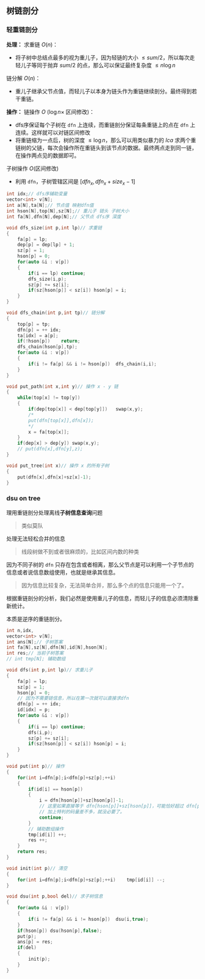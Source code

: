 ## 树链剖分
### 轻重链剖分
**处理：**
求重链 $O(n)$：
- 将子树中总结点最多的视为重儿子，因为轻链的大小 $\le sum/2$，所以每次走轻儿子等同于抛弃 $sum/2$ 的点，那么可以保证最终复杂度 $\le n\log n$

链分解 $O(n)$：
- 重儿子继承父节点值，而轻儿子以本身为链头作为重链继续剖分。最终得到若干重链。	

**操作：**
链操作 $O$ ($\log n \times$ 区间修改)：
- dfs序保证每个子树在 `dfn` 上连续，而重链剖分保证每条重链上的点在 `dfn` 上连续。这样就可以对链区间修改
- 将重链缩为一点后，树的深度 $\le \log n$，那么可以用类似暴力的 $lca$ 求两个重链树的父链，每次会操作所在重链头到该节点的数据。最终两点走到同一链，在操作两点见的数据即可。

子树操作 $O$(区间修改)
- 利用 `dfn`，子树管辖区间是 $[dfn_x,dfn_x+size_x-1]$

```cpp
int idx;// dfs序辅助变量
vector<int> v[N]; 
int a[N],ta[N];// 节点值 映射dfn值
int hson[N],top[N],sz[N];// 重儿子 链头 子树大小
int fa[N],dfn[N],dep[N];// 父节点 dfs序 深度

void dfs_size(int p,int lp)// 求重链
{
	fa[p] = lp;
	dep[p] = dep[lp] + 1;
	sz[p] = 1;
	hson[p] = 0;
	for(auto &i : v[p])
	{
		if(i == lp)	continue;
		dfs_size(i,p);
		sz[p] += sz[i];
		if(sz[hson[p]] < sz[i])	hson[p] = i;
	}
}

void dfs_chain(int p,int tp)// 链分解
{
	top[p] = tp;
	dfn[p] = ++ idx;
	ta[idx] = a[p];
	if(!hson[p])	return;
	dfs_chain(hson[p],tp);
	for(auto &i : v[p])
	{
		if(i != fa[p] && i != hson[p])	dfs_chain(i,i);
	}
}

void put_path(int x,int y)// 操作 x - y 链
{
    while(top[x] != top[y])
	{
		if(dep[top[x]] < dep[top[y]])	swap(x,y);
		/*
        put(dfn[top[x]],dfn[x]);
        */
		x = fa[top[x]];
	}
	if(dep[x] > dep[y])	swap(x,y);
	// put(dfn[x],dfn[y],z);
}

void put_tree(int x)// 操作 x 的所有子树
{
	put(dfn[x],dfn[x]+sz[x]-1);
}
```

### dsu on tree
理用重链剖分处理离线**子树信息查询**问题
> 类似莫队

处理无法轻松合并的信息
> 线段树做不到或者很麻烦的，比如区间内数的种类

因为不同子树的 `dfn` 只存在包含或者相离，那么父节点是可以利用一个子节点的信息或者说信息数组使用，也就是继承其信息。
> 因为信息比较复杂，无法简单合并，那么多个点的信息只能用一个了。

根据重链剖分的分析，我们必然是使用重儿子的信息，而轻儿子的信息必须清除重新统计。

本质是逆序的重链剖分。
```cpp
int n,idx,
vector<int> v[N];
int ans[N];// 子树答案
int fa[N],sz[N],dfn[N],id[N],hson[N];
int res;// 当前子树答案
// int tmp[N]; 辅助数组

void dfs(int p,int lp)// 求重儿子
{
	fa[p] = lp;
	sz[p] = 1;
	hson[p] = 0;
	// 因为不需要链信息，所以在第一次就可以直接求dfn
	dfn[p] = ++ idx;
	id[idx] = p;
	for(auto &i : v[p])
	{
		if(i == lp)	continue;
		dfs(i,p);
		sz[p] += sz[i];
		if(sz[hson[p]] < sz[i])	hson[p] = i;
	}
}

void put(int p)// 操作
{
    for(int i=dfn[p];i<dfn[p]+sz[p];++i)
    {
        if(id[i] == hson[p])
        {
            i = dfn[hson[p]]+sz[hson[p]]-1;
            // 这里如果直接等于 dfn[hson[p]]+sz[hson[p]]，可能恰好超过 dfn[p]，
            // 加上特判的码量差不多，就没必要了。
            continue;
        }
        // 辅助数组操作
        tmp[id[i]] ++;
        res ++;
    }
    return res;
}

void init(int p)// 清空
{
    for(int i=dfn[p];i<dfn[p]+sz[p];++i)    tmp[id[i]] --;
}

void dsu(int p,bool del)// 求子树信息
{
	for(auto &i : v[p])
	{
		if(i != fa[p] && i != hson[p])	dsu(i,true);
	}
	if(hson[p])	dsu(hson[p],false);
    put(p);
	ans[p] = res;
	if(del)
	{
		init(p);
	}
}
```